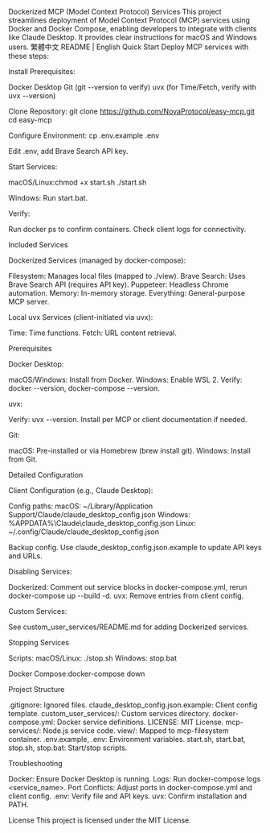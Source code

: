 Dockerized MCP (Model Context Protocol) Services
This project streamlines deployment of Model Context Protocol (MCP) services using Docker and Docker Compose, enabling developers to integrate with clients like Claude Desktop. It provides clear instructions for macOS and Windows users.
繁體中文 README | English
Quick Start
Deploy MCP services with these steps:

Install Prerequisites:

Docker Desktop
Git (git --version to verify)
uvx (for Time/Fetch, verify with uvx --version)

Clone Repository:
git clone https://github.com/NovaProtocol/easy-mcp.git
cd easy-mcp

Configure Environment:
cp .env.example .env

Edit .env, add Brave Search API key.

Start Services:

macOS/Linux:chmod +x start.sh
./start.sh

Windows: Run start.bat.

Verify:

Run docker ps to confirm containers.
Check client logs for connectivity.

Included Services

Dockerized Services (managed by docker-compose):

Filesystem: Manages local files (mapped to ./view).
Brave Search: Uses Brave Search API (requires API key).
Puppeteer: Headless Chrome automation.
Memory: In-memory storage.
Everything: General-purpose MCP server.

Local uvx Services (client-initiated via uvx):

Time: Time functions.
Fetch: URL content retrieval.

Prerequisites

Docker Desktop:

macOS/Windows: Install from Docker.
Windows: Enable WSL 2.
Verify: docker --version, docker-compose --version.

uvx:

Verify: uvx --version.
Install per MCP or client documentation if needed.

Git:

macOS: Pre-installed or via Homebrew (brew install git).
Windows: Install from Git.

Detailed Configuration

Client Configuration (e.g., Claude Desktop):

Config paths:
macOS: ~/Library/Application Support/Claude/claude_desktop_config.json
Windows: %APPDATA%\Claude\claude_desktop_config.json
Linux: ~/.config/Claude/claude_desktop_config.json

Backup config.
Use claude_desktop_config.json.example to update API keys and URLs.

Disabling Services:

Dockerized: Comment out service blocks in docker-compose.yml, rerun docker-compose up --build -d.
uvx: Remove entries from client config.

Custom Services:

See custom_user_services/README.md for adding Dockerized services.

Stopping Services

Scripts:
macOS/Linux: ./stop.sh
Windows: stop.bat

Docker Compose:docker-compose down

Project Structure

.gitignore: Ignored files.
claude_desktop_config.json.example: Client config template.
custom_user_services/: Custom services directory.
docker-compose.yml: Docker service definitions.
LICENSE: MIT License.
mcp-services/: Node.js service code.
view/: Mapped to mcp-filesystem container.
.env.example, .env: Environment variables.
start.sh, start.bat, stop.sh, stop.bat: Start/stop scripts.

Troubleshooting

Docker: Ensure Docker Desktop is running.
Logs: Run docker-compose logs <service_name>.
Port Conflicts: Adjust ports in docker-compose.yml and client config.
.env: Verify file and API keys.
uvx: Confirm installation and PATH.

License
This project is licensed under the MIT License.
